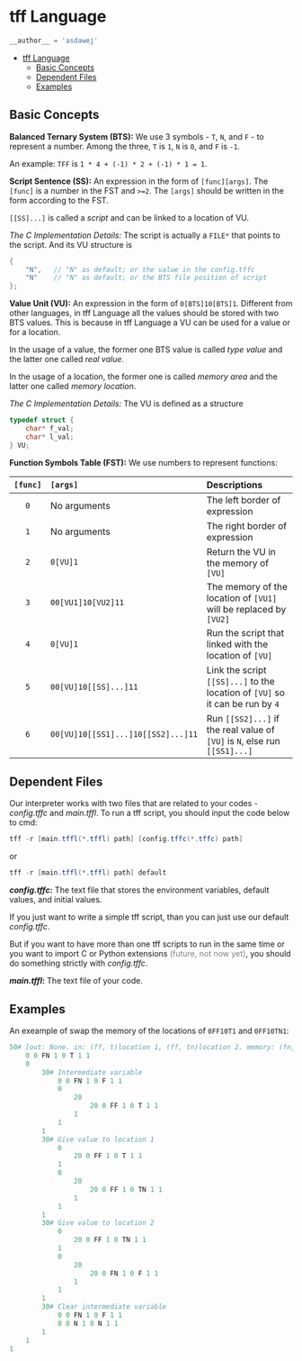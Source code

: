 # tff Language

```Python
__author__ = 'asdawej'
```

- [tff Language](#tff-language)
  - [Basic Concepts](#basic-concepts)
  - [Dependent Files](#dependent-files)
  - [Examples](#examples)

## Basic Concepts

**Balanced Ternary System (BTS):**
We use 3 symbols - `T`, `N`, and `F`  - to represent a number. Among the three, `T` is `1`, `N` is `0`, and `F` is `-1`.

An example: `TFF` is `1 * 4 + (-1) * 2 + (-1) * 1 = 1`.

**Script Sentence (SS):**
An expression in the form of `[func][args]`. The `[func]` is a number in the FST and `>=2`. The `[args]` should be written in the form according to the FST.

`[[SS]...]` is called a _script_ and can be linked to a location of VU.

_The C Implementation Details:_ The script is actually a `FILE*` that points to the script. And its VU structure is

```C
{
    "N",   // "N" as default; or the value in the config.tffc
    "N"    // "N" as default; or the BTS file position of script
};
```

**Value Unit (VU):**
An expression in the form of `0[BTS]10[BTS]1`. Different from other languages, in tff Language all the values should be stored with two BTS values. This is because in tff Language a VU can be used for a value or for a location.

In the usage of a value, the former one BTS value is called _type value_ and the latter one called _real value_.

In the usage of a location, the former one is called _memory area_ and the latter one called _memory location_.

_The C Implementation Details:_ The VU is defined as a structure

```C
typedef struct {
    char* f_val;
    char* l_val;
} VU;
```

**Function Symbols Table (FST):**
We use numbers to represent functions:

| `[func]` | `[args]` | Descriptions |
| :-: | :- | :- |
| `0` | No arguments | The left border of expression |
| `1` | No arguments | The right border of expression |
| `2` | `0[VU]1` | Return the VU in the memory of `[VU]` |
| `3` | `00[VU1]10[VU2]11` | The memory of the location of `[VU1]` will be replaced by `[VU2]` |
| `4` | `0[VU]1` | Run the script that linked with the location of `[VU]` |
| `5` | `00[VU]10[[SS]...]11` | Link the script `[[SS]...]` to the location of `[VU]` so it can be run by `4` |
| `6` | `00[VU]10[[SS1]...]10[[SS2]...]11` | Run `[[SS2]...]` if the real value of `[VU]` is `N`, else run `[[SS1]...]` |

## Dependent Files

Our interpreter works with two files that are related to your codes - _config.tffc_ and _main.tffl_. To run a tff script, you should input the code below to cmd:

```PowerShell
tff -r [main.tffl(*.tffl) path] [config.tffc(*.tffc) path]
```

or

```PowerShell
tff -r [main.tffl(*.tffl) path] default
```

**_config.tffc_:**
The text file that stores the environment variables, default values, and initial values.

If you just want to write a simple tff script, than you can just use our default _config.tffc_.

But if you want to have more than one tff scripts to run in the same time or you want to import C or Python extensions <font color=grey>(future, not now yet)</font>, you should do something strictly with _config.tffc_.

**_main.tffl_:**
The text file of your code.

## Examples

An exeample of swap the memory of the locations of `0FF10T1` and `0FF10TN1`:

```PowerShell
50# [out: None. in: (ff, t)location 1, (ff, tn)location 2. memory: (fn, f)]
    0 0 FN 1 0 T 1 1
    0
        30# Intermediate variable
            0 0 FN 1 0 F 1 1
            0
                20
                    20 0 FF 1 0 T 1 1
                1
            1
        1
        30# Give value to location 1
            0
                20 0 FF 1 0 T 1 1
            1
            0
                20
                    20 0 FF 1 0 TN 1 1
                1
            1
        1
        30# Give value to location 2
            0
                20 0 FF 1 0 TN 1 1
            1
            0
                20
                    20 0 FN 1 0 F 1 1
                1
            1
        1
        30# Clear intermediate variable
            0 0 FN 1 0 F 1 1
            0 0 N 1 0 N 1 1
        1
    1
1
```